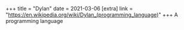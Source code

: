 +++
title = "Dylan"
date = 2021-03-06
[extra]
link = "https://en.wikipedia.org/wiki/Dylan_(programming_language)"
+++
A programming language

